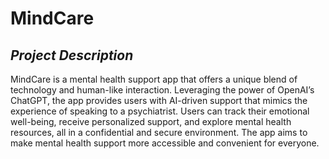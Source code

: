# MindCare

## *Project Description*
MindCare is a mental health support app that offers a unique blend of technology and human-like interaction. Leveraging the power of OpenAI’s ChatGPT, the app provides users with AI-driven support that mimics the experience of speaking to a psychiatrist. Users can track their emotional well-being, receive personalized support, and explore mental health resources, all in a confidential and secure environment. The app aims to make mental health support more accessible and convenient for everyone.